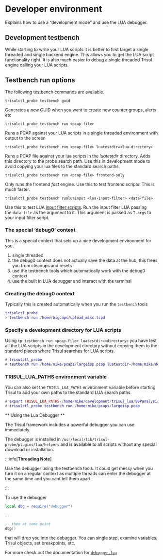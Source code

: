 # Developer environment

Explains how to use a “development mode” and use the LUA debugger.

## Development testbench

While starting to write your LUA scripts it is better to first target a single threaded and single backend engine. This allows you to get the LUA script functionality right. It is also much easier to debug a single threaded Trisul engine calling your LUA scripts.

## Testbench run options

The following testbench commands are available.

`trisulctl_probe testbench guid`

Generates a new GUID when you want to create new counter groups, alerts etc

`trisulctl_probe testbench run <pcap-file>`

Runs a PCAP against your LUA scripts in a single threaded environment with output to the screen

`trisulctl_probe testbench run <pcap-file> luatestdir=<lua-directory>`

Runs a PCAP file against your lua scripts in the *luatestdir* directory. Adds this directory to the probe search path. Use this in development mode to avoid copying your lua files to the standard search paths.

`trisulctl_probe testbench run <pcap-file> frontend-only`

Only runs the frontend *fast* engine. Use this to test frontend scripts. This is much faster.

`trisulctl_probe testbench runluainput <lua-input-filter> <data-file>`

Use this to test LUA [input filter scripts](/docs/lua/inputfilter). Run the input filter LUA passing the `data-file` as the argument to it. This argument is passed as `T.args` to your input filter script.

### The special ‘debug0’ context

This is a special context that sets up a nice development environment for you.

1. single threaded
2. the debug0 context does not actually save the data at the hub, this frees you from cleanups and resets
3. use the testbench tools which automatically work with the debug0 context
4. use the built in LUA debugger and interact with the terminal

### Creating the debug0 context

Typically this is created automatically when you run the `testbench` tools

```lua
trisulctl_probe
> testbench run /home/bigcaps/upload_misc.tcpd
```

### Specify a development directory for LUA scripts

Using `tp testbench run <pcap-file> luatestdir=<directory>` you have test all the LUA scripts in the development directory without copying them to the standard places where Trisul searches for LUA scripts.

```lua
# trisulctl_probe
# testbench run /home/mike/pcaps/largeisp.pcap luatestdir=/home/mike/development/trisul_lua/BGPanalysis
```

### TRISUL_LUA_PATHS environment variable

You can also set the `TRISUL_LUA_PATHS` environment variable before starting Trisul to add your own paths to the standard LUA search paths.

```lua
# export TRISUL_LUA_PATHS=/home/mike/development/trisul_lua/BGPanalysis
# trisulctl_probe testbench run /home/mike/pcaps/largeisp.pcap
```

** Using the Lua Debugger **

The Trisul framework includes a powerful debugger you can use immediately.

The debugger is installed in `/usr/local/lib/trisul-probe/plugins/lua/helpers` and is available to all scripts without any special download or installation.

:::info[**Threading Note**]

Use the debugger using the testbench tools. It could get messy when you turn it on a regular context as multiple threads can enter the debugger at the same time and you cant tell them apart.

:::

To use the debugger

```lua
local dbg = require("debugger")

..

-- then at some point
dbg()
```

that will drop you into the debugger. You can single step, examine variables, Trisul objects, set breakpoints, etc.

For more check out the documentation for [`debugger.lua`](https://github.com/slembcke/debugger.lua)
